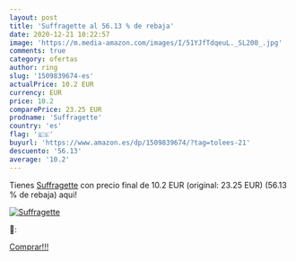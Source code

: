 ```yaml
---
layout: post
title: 'Suffragette al 56.13 % de rebaja'
date: 2020-12-21 10:22:57
image: 'https://m.media-amazon.com/images/I/51YJfTdqeuL._SL200_.jpg'
comments: true
category: ofertas
author: ring
slug: '1509839674-es'
actualPrice: 10.2 EUR
currency: EUR
price: 10.2
comparePrice: 23.25 EUR
prodname: 'Suffragette'
country: 'es'
flag: '🇪🇸'
buyurl: 'https://www.amazon.es/dp/1509839674/?tag=tolees-21'
descuento: '56.13'
average: '10.2'
---
```


Tienes [Suffragette](https://www.amazon.es/dp/1509839674/?tag=tolees-21) con precio final de  10.2 EUR (original: 23.25 EUR) (56.13 %  de rebaja) aqui!

[![Suffragette](https://m.media-amazon.com/images/I/51YJfTdqeuL._SL200_.jpg)](https://www.amazon.es/dp/1509839674/?tag=tolees-21)

🔎:


[Comprar!!!](https://www.amazon.es/dp/1509839674/?tag=tolees-21)
